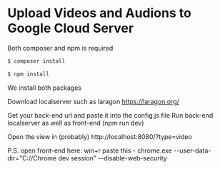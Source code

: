 # Upload Videos and Audions to Google Cloud Server
Both composer and npm is required

```bash
$ composer install
```
```bash
$ npm install
```
We install both packages

Download localserver such as laragon https://laragon.org/

Get your back-end url and paste it into the config.js file
Run back-end localserver as well as front-end (npm run dev)

Open the view in (probably) http://localhost:8080/?type=video

P.S. open front-end here:
win+r paste this 
	- chrome.exe --user-data-dir="C://Chrome dev session" --disable-web-security 

 